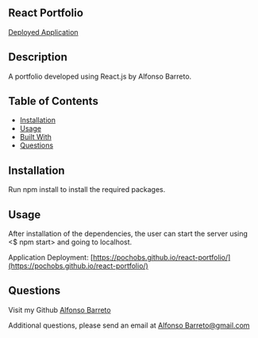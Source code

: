 ## React Portfolio


[Deployed Application](https://pochobs.github.io/react-portfolio/)

## Description
A portfolio developed using React.js by Alfonso Barreto.

## Table of Contents
* [Installation](#installation)
* [Usage](#usage)
* [Built With](#builtwith)
* [Questions](#questions)
    
## Installation
Run npm install to install the required packages.

## Usage
After installation of the dependencies, the user can start the server using <$ npm start> and going to localhost.

Application Deployment:
[https://pochobs.github.io/react-portfolio/](https://pochobs.github.io/react-portfolio/)

## Questions
Visit my Github
[Alfonso Barreto](https://github.com/pochobs)

Additional questions, please send an email at
[Alfonso Barreto@gmail.com](mailto:pochobs@gmail.com)